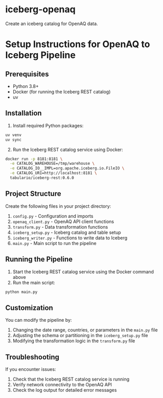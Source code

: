 # iceberg-openaq

Create an iceberg catalog for OpenAQ data.

# Setup Instructions for OpenAQ to Iceberg Pipeline

## Prerequisites

- Python 3.8+
- Docker (for running the Iceberg REST catalog)
- uv

## Installation

1. Install required Python packages:

```bash
uv venv
uv sync
```

2. Run the Iceberg REST catalog service using Docker:

```bash
docker run -p 8181:8181 \
  -e CATALOG_WAREHOUSE=/tmp/warehouse \
  -e CATALOG_IO__IMPL=org.apache.iceberg.io.FileIO \
  -e CATALOG_URI=http://localhost:8181 \
  tabulario/iceberg-rest:0.6.0
```

## Project Structure

Create the following files in your project directory:

1. `config.py` - Configuration and imports
2. `openaq_client.py` - OpenAQ API client functions
3. `transform.py` - Data transformation functions
4. `iceberg_setup.py` - Iceberg catalog and table setup
5. `iceberg_writer.py` - Functions to write data to Iceberg
6. `main.py` - Main script to run the pipeline

## Running the Pipeline

1. Start the Iceberg REST catalog service using the Docker command above
2. Run the main script:

```bash
python main.py
```

## Customization

You can modify the pipeline by:

1. Changing the date range, countries, or parameters in the `main.py` file
2. Adjusting the schema or partitioning in the `iceberg_setup.py` file
3. Modifying the transformation logic in the `transform.py` file

## Troubleshooting

If you encounter issues:

1. Check that the Iceberg REST catalog service is running
2. Verify network connectivity to the OpenAQ API
3. Check the log output for detailed error messages
